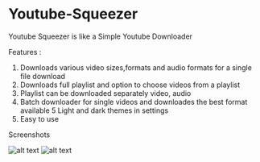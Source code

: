 # Youtube-Squeezer

Youtube Squeezer is like a Simple Youtube Downloader

Features :

1. Downloads various video sizes,formats and audio formats for a single file download
2. Downloads full playlist and option to choose videos from a playlist
3. Playlist can be downloaded separately video, audio
4. Batch downloader for single videos and downloades the best format available
5  Light and dark themes in settings
6. Easy to use


Screenshots

![alt text](https://github.com/shravan-code/Youtube-Squeezer/blob/master/styles/green_light_pic.PNG)
![alt text](https://github.com/shravan-code/Youtube-Squeezer/blob/master/styles/marine_dark_pic.PNG)
